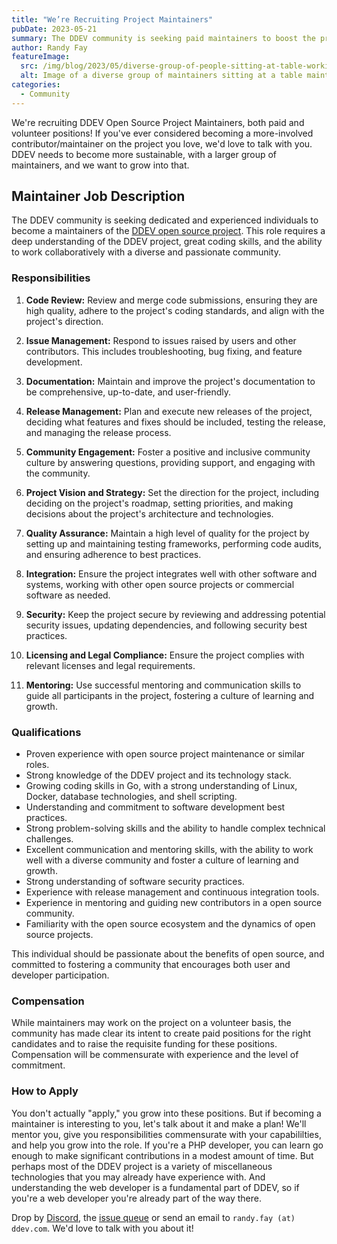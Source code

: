 ```yaml
---
title: "We’re Recruiting Project Maintainers"
pubDate: 2023-05-21
summary: The DDEV community is seeking paid maintainers to boost the project’s sustainability and growth.
author: Randy Fay
featureImage:
  src: /img/blog/2023/05/diverse-group-of-people-sitting-at-table-working.jpg
  alt: Image of a diverse group of maintainers sitting at a table maintaining DDEV
categories:
  - Community
---
```


We're recruiting DDEV Open Source Project Maintainers, both paid and volunteer positions! If you've ever considered becoming a more-involved contributor/maintainer on the project you love, we'd love to talk with you. DDEV needs to become more sustainable, with a larger group of maintainers, and we want to grow into that.

## Maintainer Job Description

The DDEV community is seeking dedicated and experienced individuals to become a maintainers of the [DDEV open source project](https://ddev.com). This role requires a deep understanding of the DDEV project, great coding skills, and the ability to work collaboratively with a diverse and passionate community.

### Responsibilities

1. **Code Review:** Review and merge code submissions, ensuring they are high quality, adhere to the project's coding standards, and align with the project's direction.

2. **Issue Management:** Respond to issues raised by users and other contributors. This includes troubleshooting, bug fixing, and feature development.

3. **Documentation:** Maintain and improve the project's documentation to be comprehensive, up-to-date, and user-friendly.

4. **Release Management:** Plan and execute new releases of the project, deciding what features and fixes should be included, testing the release, and managing the release process.

5. **Community Engagement:** Foster a positive and inclusive community culture by answering questions, providing support, and engaging with the community.

6. **Project Vision and Strategy:** Set the direction for the project, including deciding on the project's roadmap, setting priorities, and making decisions about the project's architecture and technologies.

7. **Quality Assurance:** Maintain a high level of quality for the project by setting up and maintaining testing frameworks, performing code audits, and ensuring adherence to best practices.

8. **Integration:** Ensure the project integrates well with other software and systems, working with other open source projects or commercial software as needed.

9. **Security:** Keep the project secure by reviewing and addressing potential security issues, updating dependencies, and following security best practices.

10. **Licensing and Legal Compliance:** Ensure the project complies with relevant licenses and legal requirements.

11. **Mentoring:** Use successful mentoring and communication skills to guide all participants in the project, fostering a culture of learning and growth.

### Qualifications

- Proven experience with open source project maintenance or similar roles.
- Strong knowledge of the DDEV project and its technology stack.
- Growing coding skills in Go, with a strong understanding of Linux, Docker, database technologies, and shell scripting.
- Understanding and commitment to software development best practices.
- Strong problem-solving skills and the ability to handle complex technical challenges.
- Excellent communication and mentoring skills, with the ability to work well with a diverse community and foster a culture of learning and growth.
- Strong understanding of software security practices.
- Experience with release management and continuous integration tools.
- Experience in mentoring and guiding new contributors in a open source community.
- Familiarity with the open source ecosystem and the dynamics of open source projects.

This individual should be passionate about the benefits of open source, and committed to fostering a community that encourages both user and developer participation.

### Compensation

While maintainers may work on the project on a volunteer basis, the community has made clear its intent to create paid positions for the right candidates and to raise the requisite funding for these positions. Compensation will be commensurate with experience and the level of commitment.

### How to Apply

You don't actually "apply," you grow into these positions. But if becoming a maintainer is interesting to you, let's talk about it and make a plan! We'll mentor you, give you responsibilities commensurate with your capabililties, and help you grow into the role. If you're a PHP developer, you can learn go enough to make significant contributions in a modest amount of time. But perhaps most of the DDEV project is a variety of miscellaneous technologies that you may already have experience with. And understanding the web developer is a fundamental part of DDEV, so if you're a web developer you're already part of the way there.

Drop by [Discord](https://discord.gg/5wjP76mBJD), the [issue queue](https://github.com/ddev/ddev/issues) or send an email to `randy.fay (at) ddev.com`. We'd love to talk with you about it!
